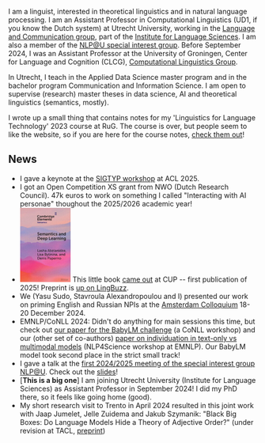 I am a linguist, interested in theoretical linguistics and in natural language processing. I am an Assistant Professor in Computational Linguistics (UD1, if you know the Dutch system) at Utrecht University, working in the [Language and Communication group](https://www.uu.nl/en/research/institute-for-language-sciences/research/language-and-communication), part of the [Institute for Language Sciences](https://www.uu.nl/en/research/institute-for-language-sciences). I am also a member of the [NLP@U special interest group](https://www.uu.nl/en/research/applied-data-science/special-interest-group-text-mining). Before September 2024, I was an Assistant Professor at the University of Groningen, Center for Language and Cognition (CLCG), [Computational Linguistics Group](https://www.rug.nl/research/clcg/research/cl/). 

In Utrecht, I teach in the Applied Data Science master program and in the bachelor program Communication and Information Science. I am open to supervise (research) master theses in data science, AI and theoretical linguistics (semantics, mostly).

I wrote up a small thing that contains notes for my 'Linguistics for Language Technology' 2023 course at RuG. The course is over, but people seem to like the website, so if you are here for the course notes, [check them out](https://bylinina.github.io/ling_course/)!

## News

- I gave a keynote at the [SIGTYP workshop](https://sigtyp.github.io/workshop.html) at ACL 2025.
- I got an Open Competition XS grant from NWO (Dutch Research Council). 47k euros to work on something I called "Interacting with AI personae" thoughout the 2025/2026 academic year!
- <img src="https://raw.githubusercontent.com/bylinina/bylinina.github.io/refs/heads/main/assets/img/cup.jpg" style="width:150;height:150px;"> This little book [came out](https://www.cambridge.org/core/elements/abs/semantics-and-deep-learning/3C897BFE1C6E712A559534AC6D60DD5B) at CUP -- first publication of 2025! Preprint is [up on LingBuzz](https://lingbuzz.net/lingbuzz/007736).
- We (Yasu Sudo, Stavroula Alexandropoulou and I) presented our work on priming English and Russian NPIs at the [Amsterdam Colloquium](https://events.illc.uva.nl/AC/AC2024/Conference/) 18-20 December 2024.
- EMNLP/CoNLL 2024: Didn't do anything for main sessions this time, but check out [our paper for the BabyLM challenge](https://arxiv.org/abs/2410.21254) (a CoNLL workshop) and our (other set of co-authors) [paper on individuation in text-only vs multimodal models](https://arxiv.org/abs/2409.18868) (NLP4Science workshop at EMNLP). Our BabyLM model took second place in the strict small track!
- I gave a talk at the [first 2024/2025 meeting of the special interest group NLP@U](https://www.uu.nl/en/events/nlpu-period-1-meeting). Check out the [slides](https://docs.google.com/presentation/d/1ZBdOZpg0qlmT9LIeaJRYcxDHpK1AgZc09wjreEyem8A/edit?usp=sharing)!
- \[**This is a big one**\] I am joining Utrecht University (Institute for Language Sciences) as Assistant Professor in September 2024! I did my PhD there, so it feels like going home (good).
- My short research visit to Trento in April 2024 resulted in this joint work with Jaap Jumelet, Jelle Zuidema and Jakub Szymanik: "Black Big Boxes: Do Language Models Hide a Theory of Adjective Order?" (under revision at TACL, [preprint](https://arxiv.org/abs/2407.02136))
